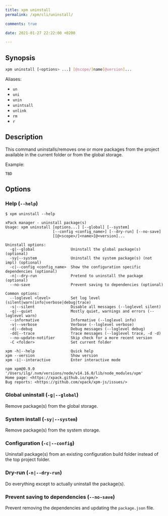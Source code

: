 ```yaml
---
title: xpm uninstall
permalink: /xpm/cli/uninstall/

comments: true

date: 2021-01-27 22:22:00 +0200

---
```


## Synopsis

```sh
xpm uninstall [<options> ...] [@scope/]name[@version]...
```

Aliases:

- `un`
- `uni`
- `unin`
- `unintsall`
- `unlink`
- `rm`
- `r`

## Description

This command uninstalls/removes one or more packages from the project
available in the current folder or from the global storage.

Example:

```console
TBD
```

## Options

### Help (`--help`)

```console
$ xpm uninstall --help

xPack manager - uninstall package(s)
Usage: xpm uninstall [options...] [--global] [--system]
                     [--config <config_name>] [--dry-run] [--no-save]
                     [[@<scope>/]<name>[@<version]...

Uninstall options:
  -g|--global                Uninstall the global package(s) (optional)
  -sy|--system               Uninstall the system package(s) (not impl) (optional)
  -c|--config <config_name>  Show the configuration specific dependencies (optional)
  -n|--dry-run               Pretend to uninstall the package (optional)
  --no-save                  Prevent saving to dependencies (optional)

Common options:
  --loglevel <level>         Set log level (silent|warn|info|verbose|debug|trace)
  -s|--silent                Disable all messages (--loglevel silent)
  -q|--quiet                 Mostly quiet, warnings and errors (--loglevel warn)
  --informative              Informative (--loglevel info)
  -v|--verbose               Verbose (--loglevel verbose)
  -d|--debug                 Debug messages (--loglevel debug)
  -dd|--trace                Trace messages (--loglevel trace, -d -d)
  --no-update-notifier       Skip check for a more recent version
  -C <folder>                Set current folder

xpm -h|--help                Quick help
xpm --version                Show version
xpm -i|--interactive         Enter interactive mode

npm xpm@0.9.0 '/Users/ilg/.nvm/versions/node/v14.16.0/lib/node_modules/xpm'
Home page: <https://xpack.github.io/xpm/>
Bug reports: <https://github.com/xpack/xpm-js/issues/>
```

### Global uninstall (`-g|--global`)

Remove package(s) from the global storage.

### System install (`-sy|--system`)

Remove package(s) from the system storage.

### Configuration (`-c|--config`)

Uninstall package(s) from an existing configuration build folder
instead of the top project folder.

### Dry-run (`-n|--dry-run`)

Do everything except to actually uninstall the package(s).

### Prevent saving to dependencies (`--no-save`)

Prevent removing the dependencies and updating the `package.json` file.
